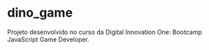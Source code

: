 # dino_game
Projeto desenvolvido no curso da Digital Innovation One: Bootcamp JavaScript Game Developer.
